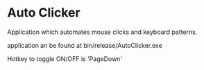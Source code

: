 # Auto Clicker
Application which automates mouse clicks and keyboard patterns.

application an be found at bin/release/AutoClicker.exe

Hotkey to toggle ON/OFF is 'PageDown'
